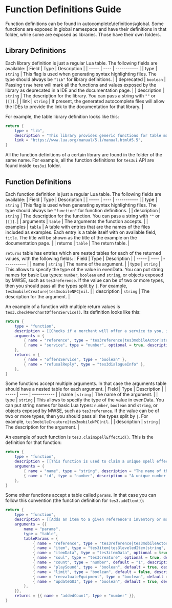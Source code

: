 # Function Definitions Guide

Function definitions can be found in autocomplete\definitions\global. Some functions are exposed in global namespace and have their definitions in that folder, while some are exposed as libraries. Those have their own folders.


## Library Definitions

Each library definition is just a regular Lua table. The following fields are available:
| Field | Type | Description |
| ----- | ---- | ----------- |
| type  | `string` |  This flag is used when generating syntax highlighting files. The type should always be `"lib"` for library definitions. |
| deprecated | `boolean` | Passing `true` here will mark all the functions and values exposed by the library as deprecated in a IDE and the documentation page. |
| description | `string` | The description for the library. You can pass a string with `""` or `[[]]`. |
| link | `string` | If present, the generated autocomplete files will allow the IDEs to provide the link to the documentation for that library. |

For example, the table library definition looks like this:

```Lua
return {
	type = "lib",
	description = "This library provides generic functions for table manipulation. It provides all its functions inside the table table.",
	link = "https://www.lua.org/manual/5.1/manual.html#5.5",
}
```

All the function definitions of a certain library are found in the folder of the same name. For example, all the function definitions for `tes3ui` API are found inside `tes3ui` folder.


## Function Definitions

Each function definition is just a regular Lua table. The following fields are available:
| Field | Type | Description |
| ----- | ---- | ----------- |
| type  | `string` |  This flag is used when generating syntax highlighting files. The type should always be `"function"` for function definitions. |
| description | `string` | The description for the function. You can pass a string with `""` or `[[]]`. |
| arguments | `table` | The arguments the function accepts. |
| examples | `table` | A table with entries that are the names of the files included as examples. Each entry is a table itself with on available field, `title`. The title will be shown as the title of the example on the documentation page. |
| returns | `table` | The return table. |

`returns` table has entries which are nested tables for each of the returned values, with the following fields:
| Field | Type | Description |
| ----- | ---- | ----------- |
| name  | `string` | The name of the argument. |
| type  | `string` | This allows to specify the type of the value in evenData. You can put string names for basic Lua types: `number`, `boolean` and `string`, or objects exposed by MWSE, such as `tes3reference`. If the value can be of two or more types, then you should pass all the types split by `|`. For example, `tes3mobileCreature|tes3mobileNPC|nil`. |
| description | `string` | The description for the argument. |

An example of a function with multiple return values is `tes3.checkMerchantOffersService()`. Its definition looks like this:
```Lua
return {
	type = "function",
	description = [[Checks if a merchant will offer a service to you, including dialogue checks like disposition and faction membership. A specific service can be checked, or if no service is given, a generic dialogue check is made. If the service is refused, the dialogue reply for the refusal may also be returned (it may be nil, as there may not always be a reply available).]],
	arguments = {
		{ name = "reference", type = "tes3reference|tes3mobileActor|string" },
		{ name = "service", type = "number", optional = true, description = "The specific service to check for availability. Uses the [`tes3.merchantService`](https://mwse.github.io/MWSE/references/merchant-service-types/) constants." },
	},
	returns = {
		{ name = "offersService", type = "boolean" },
		{ name = "refusalReply", type = "tes3dialogueInfo" },
	},
}
```


Some functions accept multiple arguments. In that case the arguments table should have a nested table for each argument.
| Field | Type | Description |
| ----- | ---- | ----------- |
| name  | `string` | The name of the argument. |
| type  | `string` | This allows to specify the type of the value in evenData. You can put string names for basic Lua types: `number`, `boolean` and `string`, or objects exposed by MWSE, such as `tes3reference`. If the value can be of two or more types, then you should pass all the types split by `|`. For example, `tes3mobileCreature|tes3mobileNPC|nil`. |
| description | `string` | The description for the argument. |

An example of such function is `tes3.claimSpellEffectId()`. This is the definition for that function:

```Lua
return {
	type = "function",
	description = [[This function is used to claim a unique spell effect name and id. This is needed before actually creating a new effect by calling `tes3.addMagicEffect()`. A claimed effect id is then available as: `tes3.effect.effectName` (just like any other spell effect). For examples of this function in practice see [`tes3.addMagicEffect()`](https://mwse.github.io/MWSE/apis/tes3/#tes3addmagiceffect) example.]],
	arguments = {
		{ name = "name", type = "string", description = "The name of the new spell effect. Must be unique. An error will be thrown if it's non-unique." },
		{ name = "id", type = "number", description = "A unique number representing the new spell effect. An error will be thrown if it's non-unique." },
	},
}
```

Some other functions accept a table called `params`. In that case you can follow this convention (the function definition for `tes3.addItem()`):

```Lua
return {
	type = "function",
	description = [[Adds an item to a given reference's inventory or mobile's inventory.]],
	arguments = {{
		name = "params",
		type = "table",
		tableParams = {
			{ name = "reference", type = "tes3reference|tes3mobileActor|string", description = "Who to give items to." },
			{ name = "item", type = "tes3item|tes3leveledItem|string", description = "The item to add. If a leveled item is passed, it will be resolved and added." },
			{ name = "itemData", type = "tes3itemData", optional = true, description = "The item data for the item." },
			{ name = "soul", type = "tes3creature", optional = true, description = "For creating filled soul gems." },
			{ name = "count", type = "number", default = "1", description = "The maximum number of items to add." },
			{ name = "playSound", type = "boolean", default = true, description = "If false, the up/down sound for the item won't be played." },
			{ name = "limit", type = "boolean", default = false, description = "If false, items can be placed into containers that shouldn't normally be allowed. This includes organic containers, and containers that are full." },
			{ name = "reevaluateEquipment", type = "boolean", default = true, description = "If true, and the item added is armor, clothing, or a weapon, the actor will reevaluate its equipment choices to see if the new item is worth equipping. This does not affect the player." },
			{ name = "updateGUI", type = "boolean", default = true, description = "If false, the function won't manually resync the player's GUI state. This can result in some optimizations, though [`tes3ui.forcePlayerInventoryUpdate()`](https://mwse.github.io/MWSE/apis/tes3ui/#tes3uiforceplayerinventoryupdate) must manually be called after all inventory updates are finished." },
		},
	}},
	returns = {{ name = "addedCount", type = "number" }},
}
```